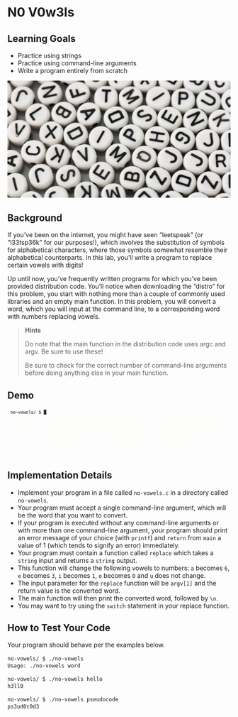 # N0 V0w3ls

## Learning Goals

- Practice using strings
- Practice using command-line arguments
- Write a program entirely from scratch

![Alt text](img/leetspeak-t.jpeg)

## Background
If you’ve been on the internet, you might have seen “leetspeak” (or “l33tsp36k” for our purposes!), which involves the substitution of symbols for alphabetical characters, where those symbols somewhat resemble their alphabetical counterparts. In this lab, you’ll write a program to replace certain vowels with digits!

Up until now, you’ve frequently written programs for which you’ve been provided distribution code. You’ll notice when downloading the “distro” for this problem, you start with nothing more than a couple of commonly used libraries and an empty main function. In this problem, you will convert a word, which you will input at the command line, to a corresponding word with numbers replacing vowels.

>**Hints**
>
> Do note that the main function in the distribution code uses argc and argv. Be sure to use these!
>
> Be sure to check for the correct number of command-line arguments before doing anything else in your main function.


## Demo

![Alt text](img/no-vowelsDemo.gif)

## Implementation Details

- Implement your program in a file called ``no-vowels.c`` in a directory called ``no-vowels``.
- Your program must accept a single command-line argument, which will be the word that you want to convert.
- If your program is executed without any command-line arguments or with more than one command-line argument, your program should print an error message of your choice (with ``printf``) and ``return`` from ``main`` a value of 1 (which tends to signify an error) immediately.
- Your program must contain a function called ``replace`` which takes a ``string`` input and returns a ``string`` output.
- This function will change the following vowels to numbers: ``a`` becomes ``6``, ``e`` becomes ``3``, ``i`` becomes ``1``, ``o`` becomes ``0`` and ``u`` does not change.
- The input parameter for the ``replace`` function will be ``argv[1]`` and the return value is the converted word.
- The main function will then print the converted word, followed by ``\n``.
- You may want to try using the ``switch`` statement in your replace function.

## How to Test Your Code
Your program should behave per the examples below.

```
no-vowels/ $ ./no-vowels
Usage: ./no-vowels word
```

```
no-vowels/ $ ./no-vowels hello
h3ll0
```

```
no-vowels/ $ ./no-vowels pseudocode
ps3ud0c0d3
```
